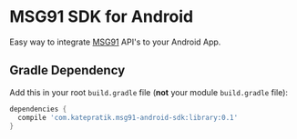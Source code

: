 # MSG91 SDK for Android

Easy way to integrate [MSG91](https://msg91.com/) API's to your Android App.

## Gradle Dependency
Add this in your root `build.gradle` file (**not** your module `build.gradle` file):
```groovy
dependencies {
  compile 'com.katepratik.msg91-android-sdk:library:0.1'
}
```
